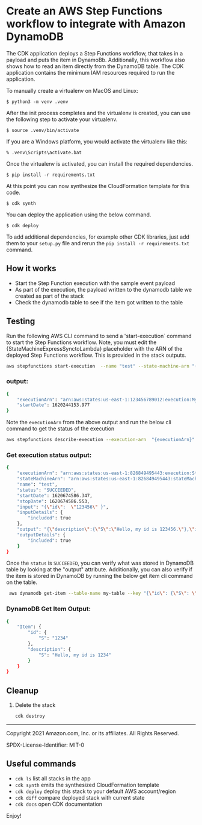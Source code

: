 
# Create an AWS Step Functions workflow to integrate with Amazon DynamoDB

The CDK application deploys a Step Functions workflow, that takes in a payload and puts the item in DynamoBb. Additionally, this workflow also shows how to read an item directly from the DynamoDB table. The CDK application contains the minimum IAM resources required to run the application.


To manually create a virtualenv on MacOS and Linux:

```
$ python3 -m venv .venv
```

After the init process completes and the virtualenv is created, you can use the following
step to activate your virtualenv.

```
$ source .venv/bin/activate
```

If you are a Windows platform, you would activate the virtualenv like this:

```
% .venv\Scripts\activate.bat
```

Once the virtualenv is activated, you can install the required dependencies.

```
$ pip install -r requirements.txt
```

At this point you can now synthesize the CloudFormation template for this code.

```
$ cdk synth
```

You can deploy the application using the below command.

```
$ cdk deploy
```

To add additional dependencies, for example other CDK libraries, just add
them to your `setup.py` file and rerun the `pip install -r requirements.txt`
command.

## How it works

* Start the Step Function execution with the sample event payload 
* As part of the execution, the payload written to the dynamodb table we created as part of the stack
* Check the dynamodb table to see if the item got written to the table

## Testing

Run the following AWS CLI command to send a 'start-execution` command to start the Step Functions workflow. Note, you must edit the {StateMachineExpressSynctoLambda} placeholder with the ARN of the deployed Step Functions workflow. This is provided in the stack outputs.
```bash
aws stepfunctions start-execution  --name "test" --state-machine-arn "{StateMachinetoDDBArn}" --input "{\"id\":  \"12345\" }"
```

### output:

```bash
{
    "executionArn": "arn:aws:states:us-east-1:123456789012:execution:MyStateMachine-LIXV3ls6HtnY:test",
    "startDate": 1620244153.977
}
```

Note the `executionArn` from the above output and run the below cli command to get the status of the execution

```bash
aws stepfunctions describe-execution --execution-arn  "{executionArn}"
```

### Get execution status output:

```bash
{
    "executionArn": "arn:aws:states:us-east-1:826849495443:execution:StateMachinetoDDB-AiwwYeLJk2AL:test",
    "stateMachineArn": "arn:aws:states:us-east-1:826849495443:stateMachine:StateMachinetoDDB-AiwwYeLJk2AL",
    "name": "test",
    "status": "SUCCEEDED",
    "startDate": 1620674586.347,
    "stopDate": 1620674586.553,
    "input": "{\"id\":  \"123456\" }",
    "inputDetails": {
        "included": true
    },
    "output": "{\"description\":{\"S\":\"Hello, my id is 123456.\"},\"id\":{\"S\":\"123456\"}}",
    "outputDetails": {
        "included": true
    }
}
```
Once the `status` is `SUCCEEDED`, you can verify what was stored in DynamoDB table by looking at the "output" attribute.
Additionally, you can also verify if the item is stored in DynamoDB by running the below get item cli command on the table.

```bash
 aws dynamodb get-item --table-name my-table --key "{\"id\": {\"S\": \"12345\"} }"
```

### DynamoDB Get Item Output:

```bash
{
    "Item": {
        "id": {
            "S": "1234"
        },
        "description": {
            "S": "Hello, my id is 1234"
        }
    }
}
```

## Cleanup
 
1. Delete the stack
    ```bash
    cdk destroy
    ```

----
Copyright 2021 Amazon.com, Inc. or its affiliates. All Rights Reserved.

SPDX-License-Identifier: MIT-0

## Useful commands

 * `cdk ls`          list all stacks in the app
 * `cdk synth`       emits the synthesized CloudFormation template
 * `cdk deploy`      deploy this stack to your default AWS account/region
 * `cdk diff`        compare deployed stack with current state
 * `cdk docs`        open CDK documentation

Enjoy!

